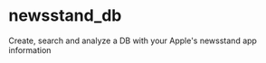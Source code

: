 newsstand_db
============

Create, search and analyze a DB with your Apple's newsstand app information
